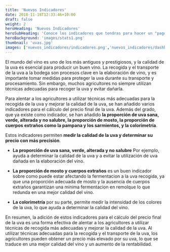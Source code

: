 ```yaml
---
title: 'Nuevos Indicadores'
date: 2018-11-18T12:33:46+10:00
draft: false
weight: 2
heroHeading: 'Nuevos Indicadores'
heroSubHeading: 'Conoce los indicadores que tendras para hacer un "pago por calidad"'
heroBackground: 'images/stats1.png'
thumbnail: 'uvas.jpg'
images: ['nuevos_indicadores/indicadores.png','nuevos_indicadores/dashboard_estadisticas_agregadas.png','nuevos_indicadores/deteccion.png','nuevos_indicadores/dashboard_estadisticas_individualizadas.png','nuevos_indicadores/deteccion_poca_luminosidad_y_variedad_vertical.jpg','nuevos_indicadores/m2.png','nuevos_indicadores/ejemplo_recortar_fondo.png','nuevos_indicadores/m4.jpg','nuevos_indicadores/uva_blanca_negra.jpeg'] 
---
```


El mundo del vino es uno de los más antiguos y prestigiosos, y la calidad de la uva es esencial para producir un buen vino. La recogida y el transporte de la uva a la bodega son procesos clave en la elaboración de vino, y es importante tomar medidas para proteger la uva durante su transporte y procesamiento. Sin embargo, muchos agricultores no siempre utilizan técnicas adecuadas para recoger la uva y evitar dañarla.

Para alentar a los agricultores a utilizar técnicas más adecuadas para la recogida de la uva y mejorar la calidad de la uva, se han añadido varios indicadores para el cálculo del precio final de la uva. Además del grado, que ya existe como indicador, se han añadido **la proporción de uva sana, verde, alterada y no salubre, la proporción de mosto, la proporción de cuerpos extraños como la pampana y los sarmientos, y la colorimetría**.

Estos indicadores permiten **medir la calidad de la uva y determinar su precio con más precisión**. 

* __La proporción de uva sana, verde, alterada y no salubre__ Por ejemplo, ayuda a determinar la calidad de la uva y a evitar la utilización de uva dañada en la elaboración del vino. 

* __La proporción de mosto y cuerpos extraños__ es un buen indicador sobre como puede estar afectando la fermentacion a la uva recogida, ya que una proporción adecuada de mosto y la ausencia de cuerpos extraños garantizan una minima fermentacion en remolque lo que redunda en una mejor calidad del vino.

* __La colorimetría__ por su parte, permite medir la intensidad de los colores de la uva, lo que ayuda a determinar la calidad del vino.

En resumen, la adición de estos indicadores para el cálculo del precio final de la uva es una forma efectiva de alentar a los agricultores a utilizar técnicas de recogida más adecuadas y mejorar la calidad de la uva. Al utilizar técnicas adecuadas para la recogida y el transporte de la uva, los agricultores pueden obtener un precio más elevado por su uva, lo que se traduce en una mejor calidad del vino y un aumento de la rentabilidad.

